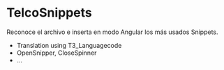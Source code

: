 # TelcoSnippets

Reconoce el archivo e inserta en modo Angular los más usados Snippets.

- Translation using T3_Languagecode
- OpenSnipper, CloseSpinner
- ...